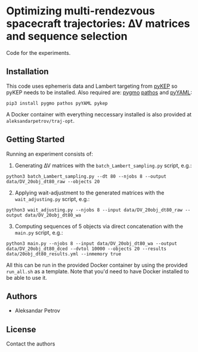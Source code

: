 # Optimizing multi-rendezvous spacecraft trajectories: ∆V matrices and sequence selection

Code for the experiments.

## Installation

This code uses ephemeris data and Lambert targeting from [pyKEP](https://github.com/esa/pykep) so pyKEP needs to be installed. Also required are: [pygmo](https://github.com/esa/pagmo2) [pathos](https://github.com/uqfoundation/pathos) and [pyYAML](https://github.com/yaml/pyyaml):

```
pip3 install pygmo pathos pyYAML pykep
```

A Docker container with everything neccessary installed is also provided at `aleksandarpetrov/traj-opt`.


## Getting Started

Running an experiment consists of:
1. Generating ∆V matrices with the `batch_Lambert_sampling.py` script, e.g.:
```
python3 batch_Lambert_sampling.py --dt 80 --njobs 8 --output data/DV_20obj_dt80_raw --objects 20
```

2. Applying wait-adjustment to the generated matrices with the `wait_adjusting.py` script, e.g.:
```
python3 wait_adjusting.py --njobs 8 --input data/DV_20obj_dt80_raw --output data/DV_20obj_dt80_wa
```

3. Computing sequences of 5 objects via direct concatenation with the `main.py` script, e.g.:
```
python3 main.py --njobs 8 --input data/DV_20obj_dt80_wa --output data/DV_20obj_dt80_dced --dvtol 10000 --objects 20 --results data/20obj_dt80_results.yml --inmemory true
```

All this can be run in the provided Docker container by using the provided `run_all.sh` as a template. Note that you'd need to have Docker installed to be able to use it.

## Authors

* Aleksandar Petrov

## License

Contact the authors
